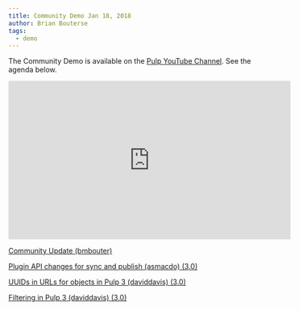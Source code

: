 ```yaml
---
title: Community Demo Jan 18, 2018
author: Brian Bouterse
tags:
  - demo
---
```

The Community Demo is available on the [Pulp YouTube Channel](https://www.youtube.com/channel/UCI43Ffs4VPDv7awXvvBJfRQ). See the agenda below.

<iframe width="560" height="315" src="https://www.youtube.com/embed/yFio9HY2bmA" frameborder="0" allowfullscreen></iframe>

[Community Update (bmbouter)](http://www.youtube.com/watch?v=yFio9HY2bmA&t=0m45s)

[Plugin API changes for sync and publish (asmacdo) (3.0)](http://www.youtube.com/watch?v=yFio9HY2bmA&t=8m05s)

[UUIDs in URLs for objects in Pulp 3 (daviddavis) (3.0)](http://www.youtube.com/watch?v=yFio9HY2bmA&t=15m24s)

[Filtering in Pulp 3 (daviddavis) (3.0)](http://www.youtube.com/watch?v=yFio9HY2bmA&t=16m53s)
